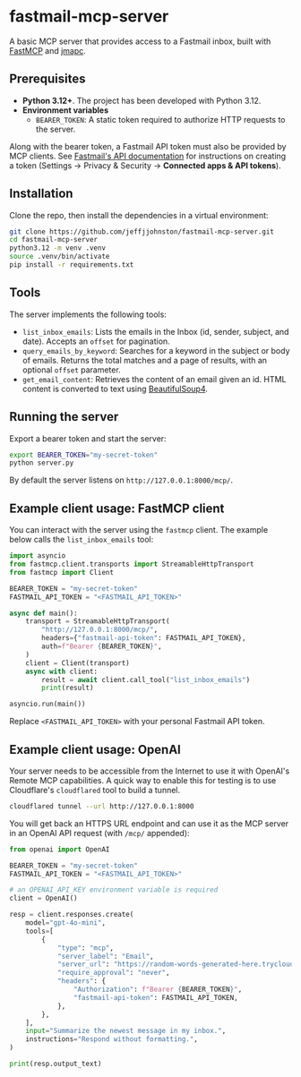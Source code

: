 # fastmail-mcp-server

A basic MCP server that provides access to a Fastmail inbox, built with [FastMCP](https://gofastmcp.com) and [jmapc](https://github.com/smkent/jmapc).

## Prerequisites

- **Python 3.12+**. The project has been developed with Python 3.12.
- **Environment variables**
  - `BEARER_TOKEN`: A static token required to authorize HTTP requests to the server.

Along with the bearer token, a Fastmail API token must also be provided by MCP clients. See [Fastmail's API documentation](https://www.fastmail.com/dev/) for instructions on creating a token (Settings -> Privacy & Security -> **Connected apps & API tokens**).

## Installation

Clone the repo, then install the dependencies in a virtual environment:

```bash
git clone https://github.com/jeffjjohnston/fastmail-mcp-server.git
cd fastmail-mcp-server
python3.12 -m venv .venv
source .venv/bin/activate
pip install -r requirements.txt
```

## Tools

The server implements the following tools:

  - `list_inbox_emails`: Lists the emails in the Inbox (id, sender, subject, and
    date). Accepts an `offset` for pagination.
  - `query_emails_by_keyword`: Searches for a keyword in the subject or body of
    emails. Returns the total matches and a page of results, with an optional
    `offset` parameter.
  - `get_email_content`: Retrieves the content of an email given an id. HTML
    content is converted to text using
    [BeautifulSoup4](https://www.crummy.com/software/BeautifulSoup/).

## Running the server

Export a bearer token and start the server:

```bash
export BEARER_TOKEN="my-secret-token"
python server.py
```

By default the server listens on `http://127.0.0.1:8000/mcp/`.

## Example client usage: FastMCP client

You can interact with the server using the `fastmcp` client. The example below calls the `list_inbox_emails` tool:

```python
import asyncio
from fastmcp.client.transports import StreamableHttpTransport
from fastmcp import Client

BEARER_TOKEN = "my-secret-token"
FASTMAIL_API_TOKEN = "<FASTMAIL_API_TOKEN>"

async def main():
    transport = StreamableHttpTransport(
        "http://127.0.0.1:8000/mcp/",
        headers={"fastmail-api-token": FASTMAIL_API_TOKEN},
        auth=f"Bearer {BEARER_TOKEN}",
    )
    client = Client(transport)
    async with client:
        result = await client.call_tool("list_inbox_emails")
        print(result)

asyncio.run(main())
```

Replace `<FASTMAIL_API_TOKEN>` with your personal Fastmail API token.

## Example client usage: OpenAI

Your server needs to be accessible from the Internet to use it with OpenAI's Remote MCP capabilities. A quick way to enable this for testing is to use Cloudflare's `cloudflared` tool to build a tunnel.

```bash
cloudflared tunnel --url http://127.0.0.1:8000
```

You will get back an HTTPS URL endpoint and can use it as the MCP server in an OpenAI API request (with `/mcp/` appended):

```python
from openai import OpenAI

BEARER_TOKEN = "my-secret-token"
FASTMAIL_API_TOKEN = "<FASTMAIL_API_TOKEN>"

# an OPENAI_API_KEY environment variable is required
client = OpenAI()

resp = client.responses.create(
    model="gpt-4o-mini",
    tools=[
        {
            "type": "mcp",
            "server_label": "Email",
            "server_url": "https://random-words-generated-here.trycloudflare.com/mcp/",
            "require_approval": "never",
            "headers": {
                "Authorization": f"Bearer {BEARER_TOKEN}",
                "fastmail-api-token": FASTMAIL_API_TOKEN,
            },
        },
    ],
    input="Summarize the newest message in my inbox.",
    instructions="Respond without formatting.",
)

print(resp.output_text)
```
